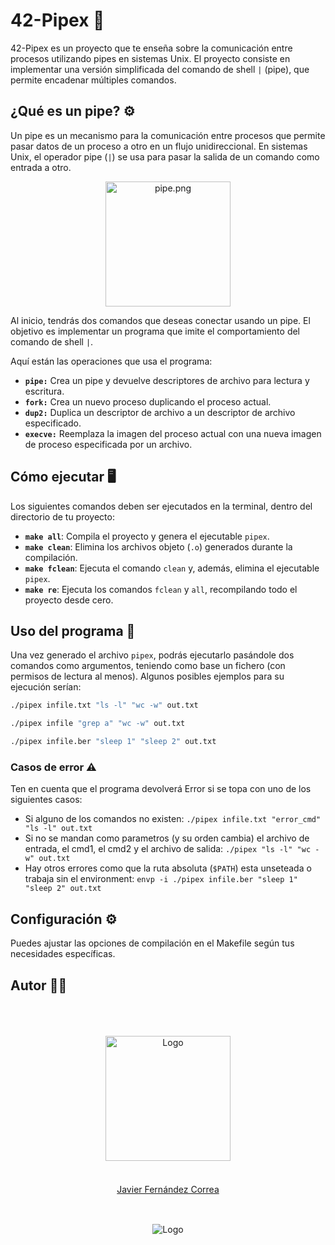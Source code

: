 # 42-Pipex 🚀

42-Pipex es un proyecto que te enseña sobre la comunicación entre procesos utilizando pipes en sistemas Unix. El proyecto consiste en implementar una versión simplificada del comando de shell `|` (pipe), que permite encadenar múltiples comandos.

## ¿Qué es un pipe? ⚙️

Un pipe es un mecanismo para la comunicación entre procesos que permite pasar datos de un proceso a otro en un flujo unidireccional. En sistemas Unix, el operador pipe (`|`) se usa para pasar la salida de un comando como entrada a otro.

<div align="center">
  <img src="https://github.com/jfercode/42-Pipex/blob/main/assets/Pipe.png" alt="pipe.png" width="200">
</div>

Al inicio, tendrás dos comandos que deseas conectar usando un pipe. El objetivo es implementar un programa que imite el comportamiento del comando de shell `|`.

Aquí están las operaciones que usa el programa:

- **`pipe:`** Crea un pipe y devuelve descriptores de archivo para lectura y escritura.
- **`fork:`** Crea un nuevo proceso duplicando el proceso actual.
- **`dup2:`** Duplica un descriptor de archivo a un descriptor de archivo especificado.
- **`execve:`** Reemplaza la imagen del proceso actual con una nueva imagen de proceso especificada por un archivo.

## Cómo ejecutar 🖥️

Los siguientes comandos deben ser ejecutados en la terminal, dentro del directorio de tu proyecto:

- **`make all`**: Compila el proyecto y genera el ejecutable `pipex`.
- **`make clean`**: Elimina los archivos objeto (`.o`) generados durante la compilación.
- **`make fclean`**: Ejecuta el comando `clean` y, además, elimina el ejecutable `pipex`.
- **`make re`**: Ejecuta los comandos `fclean` y `all`, recompilando todo el proyecto desde cero.

## Uso del programa 🏃

Una vez generado el archivo `pipex`, podrás ejecutarlo pasándole dos comandos como argumentos, teniendo como base un fichero (con permisos de lectura al menos). Algunos posibles ejemplos para su ejecución serían:

```sh
./pipex infile.txt "ls -l" "wc -w" out.txt

./pipex infile "grep a" "wc -w" out.txt

./pipex infile.ber "sleep 1" "sleep 2" out.txt
```

### Casos de error ⚠️

Ten en cuenta que el programa devolverá Error si se topa con uno de los siguientes casos:
- Si alguno de los comandos no existen: `./pipex infile.txt "error_cmd" "ls -l" out.txt`
- Si no se mandan como parametros (y su orden cambia) el archivo de entrada, el cmd1, el cmd2 y el archivo de salida: `./pipex "ls -l" "wc -w" out.txt`
- Hay otros errores como que la ruta absoluta (`$PATH`) esta unseteada o trabaja sin el environment: `envp -i ./pipex infile.ber "sleep 1" "sleep 2" out.txt`

## Configuración ⚙️

Puedes ajustar las opciones de compilación en el Makefile según tus necesidades específicas. 

## Autor 👨‍💻
  <br/>
  <br/>
  <br/>

</div>
<div align="center">
  <img src="https://avatars.githubusercontent.com/u/102600920?v=4" alt="Logo" width="200"/>
  <br/>
  <br/>
  <div style="margin: 20px 0 30px;">
  <a href="https://github.com/jfercode">Javier Fernández Correa</a>
  </div>
</div>
  <br/>
<div align="center">
  <img src="https://encrypted-tbn0.gstatic.com/images?q=tbn:ANd9GcTVInHuUPtp3uiEuvF0aYAkFBUzpnr65b2CDA&s" alt="Logo"/>
</div>
<br/>
</div>
